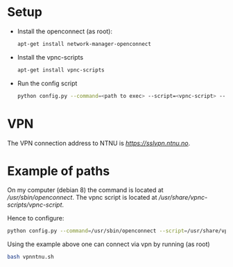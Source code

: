 # Setup
* Install the openconnect (as root):
  ```bash
  apt-get install network-manager-openconnect
  ```

* Install the vpnc-scripts
  ```bash
  apt-get install vpnc-scripts
  ```

* Run the config script
  ```bash
  python config.py --command=<path to exec> --script=<vpnc-script> --adress=<vpn.address> --out=<outfile.sh>
  ```

# VPN
The VPN connection address to NTNU is *https://sslvpn.ntnu.no*.

# Example of paths
On my computer (debian 8) the command is located at */usr/sbin/openconnect*. 
The vpnc script is located at */usr/share/vpnc-scripts/vpnc-script*.

Hence to configure:
```bash
python config.py --command=/usr/sbin/openconnect --script=/usr/share/vpnc-scripts/vpnc --address=https://sslvpn.ntnu.no --out=vpnntnu.sh
```

Using the example above one can connect via vpn by running (as root)
```bash
bash vpnntnu.sh
```
